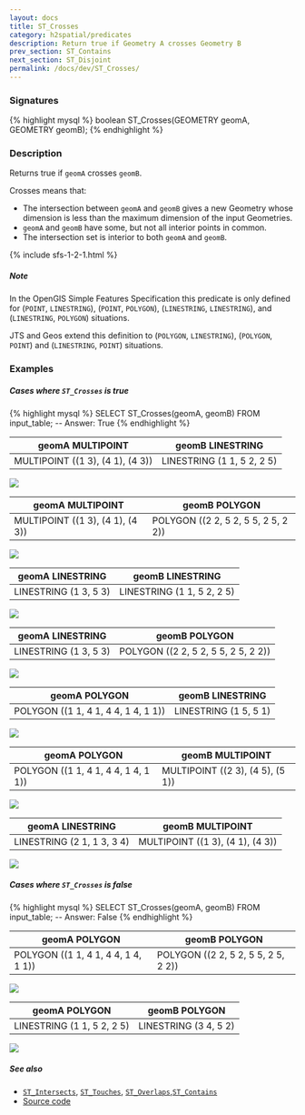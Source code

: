 ```yaml
---
layout: docs
title: ST_Crosses
category: h2spatial/predicates
description: Return true if Geometry A crosses Geometry B
prev_section: ST_Contains
next_section: ST_Disjoint
permalink: /docs/dev/ST_Crosses/
---
```


### Signatures

{% highlight mysql %}
boolean ST_Crosses(GEOMETRY geomA, GEOMETRY geomB);
{% endhighlight %}

### Description

Returns true if `geomA` crosses `geomB`.

Crosses means that:
  * The intersection between `geomA` and `geomB` gives a new Geometry whose dimension is less than the maximum dimension of the input Geometries.
  * `geomA` and `geomB` have some, but not all interior points in common.
  * The intersection set is interior to both `geomA` and `geomB`.

{% include sfs-1-2-1.html %}

##### Note
In the OpenGIS Simple Features Specification this predicate is only defined for (`POINT`, `LINESTRING`), (`POINT`, `POLYGON`), (`LINESTRING`, `LINESTRING`), and (`LINESTRING`, `POLYGON`) situations.

JTS and Geos extend this definition to (`POLYGON`, `LINESTRING`), (`POLYGON`, `POINT`) and (`LINESTRING`, `POINT`) situations.

### Examples

##### Cases where `ST_Crosses` is true
 
{% highlight mysql %}
SELECT ST_Crosses(geomA, geomB) FROM input_table;
-- Answer:    True
{% endhighlight %}

| geomA MULTIPOINT | geomB LINESTRING |
| ----|---- |
| MULTIPOINT ((1 3), (4 1), (4 3)) | LINESTRING (1 1, 5 2, 2 5) |

<img class="displayed" src="../ST_Crosses_1.png"/>

| geomA MULTIPOINT | geomB POLYGON |
| ----|---- |
| MULTIPOINT ((1 3), (4 1), (4 3)) | POLYGON ((2 2, 5 2, 5 5, 2 5, 2 2)) |

<img class="displayed" src="../ST_Crosses_2.png"/>

| geomA LINESTRING | geomB LINESTRING |
| ----|---- |
| LINESTRING (1 3, 5 3) | LINESTRING (1 1, 5 2, 2 5) |

<img class="displayed" src="../ST_Crosses_3.png"/>

| geomA LINESTRING | geomB POLYGON |
| ----|---- |
| LINESTRING (1 3, 5 3) | POLYGON ((2 2, 5 2, 5 5, 2 5, 2 2)) |

<img class="displayed" src="../ST_Crosses_4.png"/>

| geomA POLYGON | geomB LINESTRING |
| ----|---- |
| POLYGON ((1 1, 4 1, 4 4, 1 4, 1 1)) | LINESTRING (1 5, 5 1) |

<img class="displayed" src="../ST_Crosses_5.png"/>

| geomA POLYGON | geomB MULTIPOINT |
| ----|---- |
| POLYGON ((1 1, 4 1, 4 4, 1 4, 1 1)) | MULTIPOINT ((2 3), (4 5), (5 1)) |

<img class="displayed" src="../ST_Crosses_6.png"/>

| geomA LINESTRING | geomB MULTIPOINT |
| ----|---- |
| LINESTRING (2 1, 1 3, 3 4) | MULTIPOINT ((1 3), (4 1), (4 3)) |

<img class="displayed" src="../ST_Crosses_7.png"/>

##### Cases where `ST_Crosses` is false
 
{% highlight mysql %}
SELECT ST_Crosses(geomA, geomB) FROM input_table;
-- Answer:    False
{% endhighlight %}

| geomA POLYGON | geomB POLYGON |
| ----|---- |
| POLYGON ((1 1, 4 1, 4 4, 1 4, 1 1)) | POLYGON ((2 2, 5 2, 5 5, 2 5, 2 2)) |

<img class="displayed" src="../ST_Crosses_9.png"/>

| geomA POLYGON | geomB POLYGON |
| ----|---- |
| LINESTRING (1 1, 5 2, 2 5) | LINESTRING (3 4, 5 2) |

<img class="displayed" src="../ST_Crosses_8.png"/>

##### See also

* [`ST_Intersects`](../ST_Intersects), [`ST_Touches`](../ST_Touches), [`ST_Overlaps`](../ST_Overlaps),[`ST_Contains`](../ST_Contains)
* <a href="https://github.com/irstv/H2GIS/blob/master/h2spatial/src/main/java/org/h2gis/h2spatial/internal/function/spatial/predicates/ST_Crosses.java" target="_blank">Source code</a>
